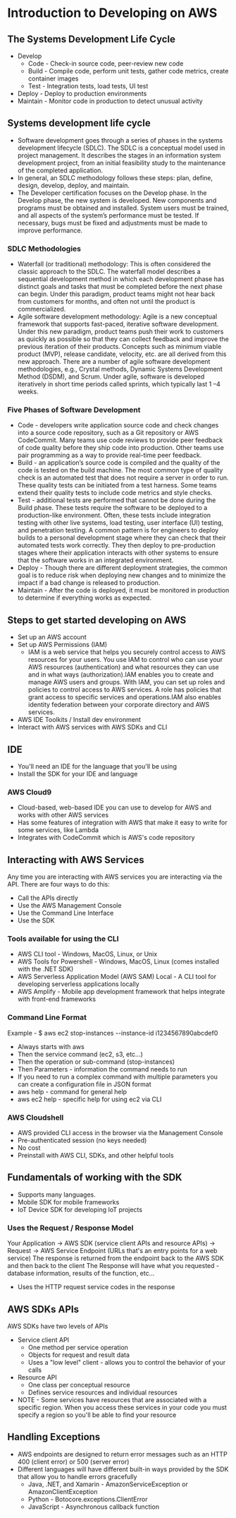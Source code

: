 # Introduction to Developing on AWS

## The Systems Development Life Cycle
* Develop
     * Code - Check-in source code, peer-review new code
     * Build - Compile code, perform unit tests, gather code metrics, create container images
     * Test - Integration tests, load tests, UI test
* Deploy - Deploy to production environments
* Maintain - Monitor code in production to detect unusual activity

## Systems development life cycle
* Software development goes through a series of phases in the systems development lifecycle (SDLC). The SDLC is a conceptual model used in project management. It describes the stages in an information system development project, from an initial feasibility study to the maintenance of the completed application.
* In general, an SDLC methodology follows these steps: plan, define, design, develop, deploy, and maintain. 
* The Developer certification focuses on the Develop phase. In the Develop phase, the new system is developed. New components and programs must be obtained and installed. System users must be trained, and all aspects of the system’s performance must be tested. If necessary, bugs must be fixed and adjustments must be made to improve performance.

### SDLC Methodologies
* Waterfall (or traditional) methodology: This is often considered the classic approach to the SDLC. The waterfall model describes a sequential development method in which each development phase has distinct goals and tasks that must be completed before the next phase can begin. Under this paradigm, product teams might not hear back from customers for months, and often not until the product is commercialized.
* Agile software development methodology: Agile is a new conceptual framework that supports fast-paced, iterative software development. Under this new paradigm, product teams push their work to customers as quickly as possible so that they can collect feedback and improve the previous iteration of their products. Concepts such as minimum viable product (MVP), release candidate, velocity, etc. are all derived from this new approach. There are a number of agile software development methodologies, e.g., Crystal methods, Dynamic Systems Development Method (DSDM), and Scrum. Under agile, software is developed iteratively in short time periods called sprints, which typically last 1 –4 weeks.

### Five Phases of Software Development
* Code - developers write application source code and check changes into a source code repository, such as a Git repository or AWS CodeCommit. Many teams use code reviews to provide peer feedback of code quality before they ship code into production. Other teams use pair programming as a way to provide real-time peer feedback.
* Build - an application’s source code is compiled and the quality of the code is tested on the build machine. The most common type of quality check is an automated test that does not require a server in order to run. These quality tests can be initiated from a test harness. Some teams extend their quality tests to include code metrics and style checks.
* Test - additional tests are performed that cannot be done during the Build phase. These tests require the software to be deployed to a production-like environment. Often, these tests include integration testing with other live systems, load testing, user interface (UI) testing, and penetration testing. A common pattern is for engineers to deploy builds to a personal development stage where they can check that their automated tests work correctly. They then deploy to pre-production stages where their application interacts with other systems to ensure that the software works in an integrated environment.
* Deploy - Though there are different deployment strategies, the common goal is to reduce risk when deploying new changes and to minimize the impact if a bad change is released to production.
* Maintain - After the code is deployed, it must be monitored in production to determine if everything works as expected.

## Steps to get started developing on AWS
* Set up an AWS account
* Set up AWS Permissions (IAM)
     * IAM is a web service that helps you securely control access to AWS resources for your users. You use IAM to control who can use your AWS resources (authentication) and what resources they can use and in what ways (authorization).IAM enables you to create and manage AWS users and groups. With IAM, you can set up roles and policies to control access to AWS services. A role has policies that grant access to specific services and operations.IAM also enables identity federation between your corporate directory and AWS services. 
* AWS IDE Toolkits / Install dev environment
* Interact with AWS services with AWS SDKs and CLI

## IDE
* You'll need an IDE for the language that you'll be using
* Install the SDK for your IDE and language

### AWS Cloud9
* Cloud-based, web-based IDE you can use to develop for AWS and works with other AWS services
* Has some features of integration with AWS that make it easy to write for some services, like Lambda
* Integrates with CodeCommit which is AWS's code repository

## Interacting with AWS Services
Any time you are interacting with AWS services you are interacting via the API.  There are four ways to do this:
* Call the APIs directly
* Use the AWS Management Console
* Use the Command Line Interface
* Use the SDK

### Tools available for using the CLI
* AWS CLI tool - Windows, MacOS, Linux, or Unix
* AWS Tools for Powershell - Windows, MacOS, Linux (comes installed with the .NET SDK)
* AWS Serverless Application Model (AWS SAM) Local - A CLI tool for developing serverless applications locally
* AWS Amplify - Mobile app development framework that helps integrate with front-end frameworks 

### Command Line Format
Example - $ aws ec2 stop-instances --instance-id i1234567890abcdef0
* Always starts with aws
* Then the service command (ec2, s3, etc...)
* Then the operation or sub-command (stop-instances)
* Then Parameters - information the command needs to run
* If you need to run a complex command with multiple parameters you can create a configuration file in JSON format
* aws help - command for general help
* aws ec2 help - specific help for using ec2 via CLI

### AWS Cloudshell
* AWS provided CLI access in the browser via the Management Console
* Pre-authenticated session (no keys needed)
* No cost
* Preinstall with AWS CLI, SDKs, and other helpful tools

## Fundamentals of working with the SDK
 * Supports many languages. 
 * Mobile SDK for mobile frameworks
 * IoT Device SDK for developing IoT projects 

### Uses the Request / Response Model
Your Application -> AWS SDK (service client APIs and resource APIs) -> Request -> AWS Service Endpoint (URLs that's an entry points for a web service)
The response is returned from the endpoint back to the AWS SDK and then back to the client
The Response will have what you requested - database information, results of the function, etc...
* Uses the HTTP request service codes in the response

## AWS SDKs APIs
AWS SDKs have two levels of APIs
 * Service client API
     * One method per service operation
     * Objects for request and result data
     * Uses a "low level" client - allows you to control the behavior of your calls
 * Resource API
     * One class per conceptual resource
     * Defines service resources and individual resources
 * NOTE - Some services have resources that are associated with a specific region. When you access these services in your code you must specify a region so you'll be able to find your resource

## Handling Exceptions
 * AWS endpoints are designed to return error messages such as an HTTP 400 (client error) or 500 (server error) 
 * Different languages will have different built-in ways provided by the SDK that allow you to handle errors gracefully
     * Java, .NET, and Xamarin - AmazonServiceException or AmazonClientException
     * Python - Botocore.exceptions.ClientError
     * JavaScript - Asynchronous callback function 

